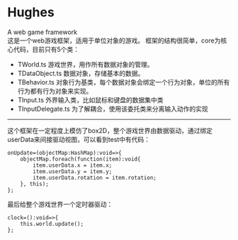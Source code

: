 Hughes
======

A web game framework<br/>
这是一个web游戏框架，适用于单位对象的游戏。
框架的结构很简单，core为核心代码，目前只有5个类：
*   TWorld.ts 游戏世界，用作所有数据对象的管理。
*   TDataObject.ts 数据对象，存储基本的数据。
*   TBehavior.ts 对象行为基类，每个数据对象会绑定一个行为对象，单位的所有行为都有行为对象来实现。
*   TInput.ts 外界输入类，比如鼠标和键盘的数据集中类
*   TInputDelegate.ts 为了解耦合，使用该委托类来分离输入动作的实现

------
这个框架在一定程度上模仿了box2D，整个游戏世界由数据驱动，通过绑定userData来间接驱动视图，可以看到test中有代码：

    onUpdate=(objectMap:HashMap):void=>{
        objectMap.foreach(function(item):void{
    		item.userData.x = item.x;
    		item.userData.y = item.y;
    		item.userData.rotation = item.rotation;
    	}, this);
    };
    
最后给整个游戏世界一个定时器驱动：

    clock=():void=>{
    	this.world.update();
    };